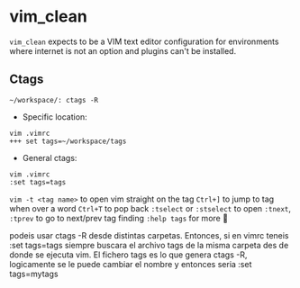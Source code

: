 # vim_clean
`vim_clean` expects to be a VIM text editor configuration for environments where internet is not an option and plugins can't be installed.

## Ctags
 
`~/workspace/: ctags -R`

* Specific location:
```
vim .vimrc
+++ set tags=~/workspace/tags
```
* General ctags:
```
vim .vimrc
:set tags=tags
```

`vim -t <tag name>` to open vim straight on the tag
`Ctrl+]` to jump to tag when over a word
`Ctrl+T` to pop back
`:tselect` or `:stselect` to open
`:tnext`, `:tprev` to go to next/prev tag finding
`:help tags` for more 🙂
 
podeis usar ctags -R desde distintas carpetas. Entonces, si en vimrc teneis :set tags=tags siempre buscara el archivo tags de la misma carpeta des de donde se ejecuta vim. El fichero tags es lo que genera ctags -R, logicamente se le puede cambiar el nombre y entonces seria :set tags=mytags
